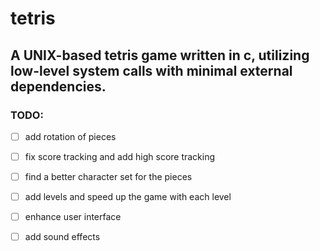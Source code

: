 # tetris
## A UNIX-based tetris game written in c, utilizing low-level system calls with minimal external dependencies.

### TODO:
- [ ] add rotation of pieces 
- [ ] fix score tracking and add high score tracking
- [ ] find a better character set for the pieces
- [ ] add levels and speed up the game with each level
- [ ] enhance user interface
- [ ] add sound effects

